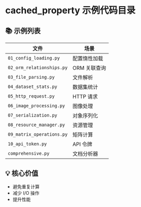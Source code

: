# cached_property 示例代码目录

## 📚 示例列表

| 文件 | 场景 |
|------|------|
| `01_config_loading.py` | 配置惰性加载 |
| `02_orm_relationships.py` | ORM 关联查询 |
| `03_file_parsing.py` | 文件解析 |
| `04_dataset_stats.py` | 数据集统计 |
| `05_http_request.py` | HTTP 请求 |
| `06_image_processing.py` | 图像处理 |
| `07_serialization.py` | 对象序列化 |
| `08_resource_manager.py` | 资源管理 |
| `09_matrix_operations.py` | 矩阵计算 |
| `10_api_token.py` | API 令牌 |
| `comprehensive.py` | 文档分析器 |

## 💡 核心价值

- 避免重复计算
- 减少 I/O 操作
- 提升性能

